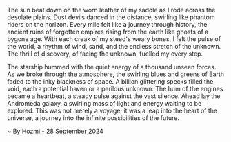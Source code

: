 
The sun beat down on the worn leather of my saddle as I rode across the desolate plains. Dust devils danced in the distance, swirling like phantom riders on the horizon. Every mile felt like a journey through history, the ancient ruins of forgotten empires rising from the earth like ghosts of a bygone age. With each creak of my steed's weary bones, I felt the pulse of the world, a rhythm of wind, sand, and the endless stretch of the unknown. The thrill of discovery, of facing the unknown, fuelled my every step. 

The starship hummed with the quiet energy of a thousand unseen forces. As we broke through the atmosphere, the swirling blues and greens of Earth faded to the inky blackness of space. A billion glittering specks filled the void, each a potential haven or a perilous unknown. The hum of the engines became a heartbeat, a steady pulse against the vast silence. Ahead lay the Andromeda galaxy, a swirling mass of light and energy waiting to be explored. This was not merely a voyage; it was a leap into the heart of the universe, a journey into the infinite possibilities of the future. 

~ By Hozmi - 28 September 2024
